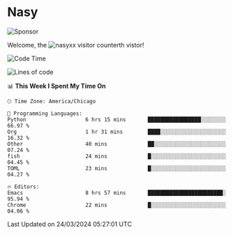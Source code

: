 # Nasy

<!--
<p align="center">
<img height="200" src="https://github-readme-stats.vercel.app/api?username=nasyxx&count_private=true&show_icons=true&theme=dracula&include_all_commits=true"/>
<img height="200" src="https://github-readme-stats.vercel.app/api/top-langs/?username=nasyxx&theme=dracula&hide=html,jupyter+notebook&count_private=true&show_icons=true"/>
</p>

  
----------------
-->

![Sponsor](https://img.shields.io/static/v1.svg?label=Sponsor&message=%E2%9D%A4&logo=GitHub&style=flat&color=pink)
 
Welcome, the ![nasyxx visitor counter](https://count.getloli.com/get/@nasyxx?theme=rule34)th vistor!
 
<!--START_SECTION:waka-->
![Code Time](http://img.shields.io/badge/Code%20Time-4%2C361%20hrs%2055%20mins-blue)

![Lines of code](https://img.shields.io/badge/From%20Hello%20World%20I%27ve%20Written-6.3%20million%20lines%20of%20code-blue)

📊 **This Week I Spent My Time On** 

```text
🕑︎ Time Zone: America/Chicago

💬 Programming Languages: 
Python                   6 hrs 15 mins       █████████████████░░░░░░░░   66.97 % 
Org                      1 hr 31 mins        ████░░░░░░░░░░░░░░░░░░░░░   16.32 % 
Other                    40 mins             ██░░░░░░░░░░░░░░░░░░░░░░░   07.24 % 
fish                     24 mins             █░░░░░░░░░░░░░░░░░░░░░░░░   04.45 % 
TOML                     23 mins             █░░░░░░░░░░░░░░░░░░░░░░░░   04.27 % 

🔥 Editors: 
Emacs                    8 hrs 57 mins       ████████████████████████░   95.94 % 
Chrome                   22 mins             █░░░░░░░░░░░░░░░░░░░░░░░░   04.06 % 
```


 Last Updated on 24/03/2024 05:27:01 UTC
<!--END_SECTION:waka-->

<!-- ![visitors](https://visitor-badge.laobi.icu/badge?page_id=nasyxx.nasyxx) -->
